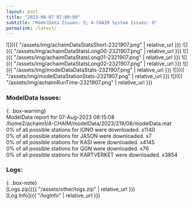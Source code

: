 ```yaml
---
layout: post
title: "2023-08-07 07:00:00"
subtitle: "ModelData Issues: 5; A-CHAIM System Issues: 0"
permalink: /latest/
---
```


![]({{ "/assets/img/achaimDataStatsShort-2321907.png" | relative_url }})
![]({{ "/assets/img/achaimDataStatsLong00-2321907.png" | relative_url }})
![]({{ "/assets/img/achaimDataStatsLong01-2321907.png" | relative_url }})
![]({{ "/assets/img/achaimDataStatsLong02-2321907.png" | relative_url }})
![]({{ "/assets/img/modelDataDataStats-2321907.png" | relative_url }})
![]({{ "/assets/img/modelDataStationStats-2321907.png" | relative_url }})
![]({{ "/assets/img/achaimRunTime-2321907.png" | relative_url }})


### ModelData Issues:  
  
{: .box-warning}  
 ModelData report for 07-Aug-2023 08:15:08   
 /home2/achaim1/A-CHAIM/modelData/2023/219/08/modelData.mat   
 0% of all possible stations for IONO were downloaded. x1140   
 0% of all possible stations for JASON were downloaded. x7   
 0% of all possible stations for KASI were downloaded. x4145   
 0% of all possible stations for QGN were downloaded. x76   
 0% of all possible stations for KARTVERKET were downloaded. x3854   
  


### Logs:  
  
{: .box-note}  
[Logs.zip]({{ "/assets/other/logs.zip" | relative_url }})  
[Log Info]({{ "/logInfo" | relative_url }})  
